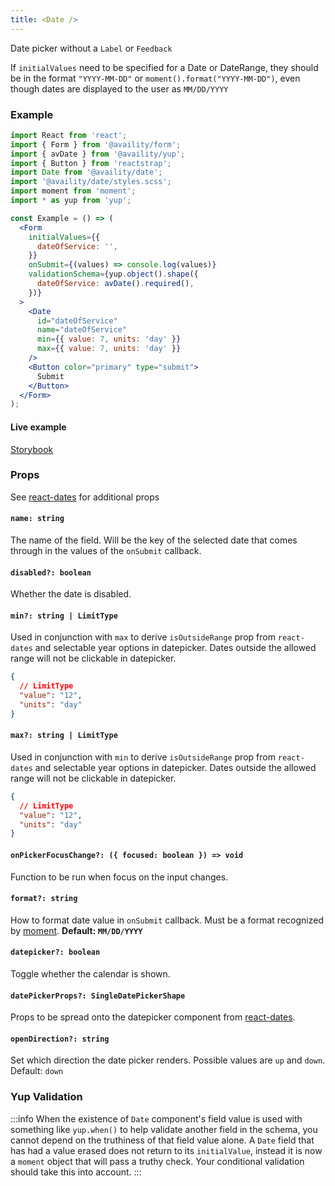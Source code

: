 ```yaml
---
title: <Date />
---
```


Date picker without a `Label` or `Feedback`

If `initialValues` need to be specified for a Date or DateRange, they should be in the format `"YYYY-MM-DD"` or `moment().format("YYYY-MM-DD")`, even though dates are displayed to the user as `MM/DD/YYYY`

### Example

```jsx
import React from 'react';
import { Form } from '@availity/form';
import { avDate } from '@availity/yup';
import { Button } from 'reactstrap';
import Date from '@availity/date';
import '@availity/date/styles.scss';
import moment from 'moment';
import * as yup from 'yup';

const Example = () => (
  <Form
    initialValues={{
      dateOfService: '',
    }}
    onSubmit={(values) => console.log(values)}
    validationSchema={yup.object().shape({
      dateOfService: avDate().required(),
    })}
  >
    <Date
      id="dateOfService"
      name="dateOfService"
      min={{ value: 7, units: 'day' }}
      max={{ value: 7, units: 'day' }}
    />
    <Button color="primary" type="submit">
      Submit
    </Button>
  </Form>
);
```

#### Live example

[Storybook](https://availity.github.io/availity-react/storybook/?path=/docs/form-components-date--date-input)

### Props

See [react-dates](https://github.com/airbnb/react-dates#singledatepicker) for additional props

#### `name: string`

The name of the field. Will be the key of the selected date that comes through in the values of the `onSubmit` callback.

#### `disabled?: boolean`

Whether the date is disabled.

#### `min?: string | LimitType`

Used in conjunction with `max` to derive `isOutsideRange` prop from `react-dates` and selectable year options in datepicker. Dates outside the allowed range will not be clickable in datepicker.

```json hideCopy=true
{
  // LimitType
  "value": "12",
  "units": "day"
}
```

#### `max?: string | LimitType`

Used in conjunction with `min` to derive `isOutsideRange` prop from `react-dates` and selectable year options in datepicker. Dates outside the allowed range will not be clickable in datepicker.

```json hideCopy=true
{
  // LimitType
  "value": "12",
  "units": "day"
}
```

#### `onPickerFocusChange?: ({ focused: boolean }) => void`

Function to be run when focus on the input changes.

#### `format?: string`

How to format date value in `onSubmit` callback. Must be a format recognized by [moment](https://momentjs.com/docs/#/displaying/format/). **Default: `MM/DD/YYYY`**

#### `datepicker?: boolean`

Toggle whether the calendar is shown.

#### `datePickerProps?: SingleDatePickerShape`

Props to be spread onto the datepicker component from [react-dates](https://github.com/airbnb/react-dates#singledatepicker).

#### `openDirection?: string`

Set which direction the date picker renders. Possible values are `up` and `down`. Default: `down`

### Yup Validation

:::info
When the existence of `Date` component's field value is used with something like `yup.when()` to help validate another field in the schema, you cannot depend on the truthiness of that field value alone. A `Date` field that has had a value erased does not return to its `initialValue`, instead it is now a `moment` object that will pass a truthy check. Your conditional validation should take this into account.
:::
